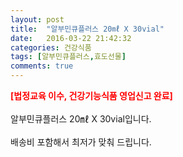```yaml
---
layout: post
title:  "알부민큐플러스 20㎖ X 30vial"
date:   2016-03-22 21:42:32
categories: 건강식품
tags: [알부민큐플러스,효도선물]
comments: true
---
```


<strong><span style="color: rgb(255, 0, 0);">[법정교육 이수, 건강기능식품 영업신고 완료]</span></strong>
<br><br>
알부민큐플러스 20㎖ X 30vial입니다.
<br><br>
배송비 포함해서 최저가 맞춰 드립니다.
<br>
<br>
<img class="image" src="https://2.bp.blogspot.com/-qKgP4drveWo/W_tg_aaP0cI/AAAAAAAAA98/GYP6624n-moFC2UORnLfwDBxLoDsxOS1gCLcBGAs/s320/dgjdfgjdfgh.jpg" alt=""/>
<br>
<br>
<img class="image" src="http://www.nbbang.co.kr/data/webedit/20171114144617_mutosyso.jpg" alt=""/>  